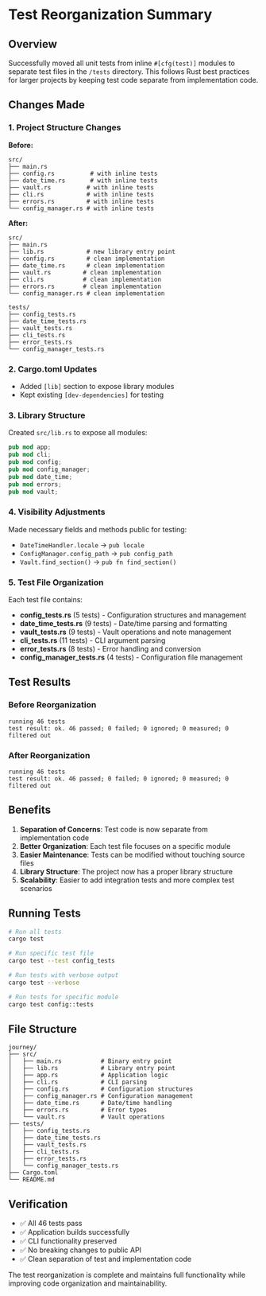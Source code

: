# Test Reorganization Summary

## Overview

Successfully moved all unit tests from inline `#[cfg(test)]` modules to separate test files in the `/tests` directory. This follows Rust best practices for larger projects by keeping test code separate from implementation code.

## Changes Made

### 1. Project Structure Changes

**Before:**
```
src/
├── main.rs
├── config.rs          # with inline tests
├── date_time.rs       # with inline tests
├── vault.rs          # with inline tests
├── cli.rs            # with inline tests
├── errors.rs         # with inline tests
└── config_manager.rs # with inline tests
```

**After:**
```
src/
├── main.rs
├── lib.rs            # new library entry point
├── config.rs         # clean implementation
├── date_time.rs      # clean implementation
├── vault.rs         # clean implementation
├── cli.rs           # clean implementation
├── errors.rs        # clean implementation
└── config_manager.rs # clean implementation

tests/
├── config_tests.rs
├── date_time_tests.rs
├── vault_tests.rs
├── cli_tests.rs
├── error_tests.rs
└── config_manager_tests.rs
```

### 2. Cargo.toml Updates

- Added `[lib]` section to expose library modules
- Kept existing `[dev-dependencies]` for testing

### 3. Library Structure

Created `src/lib.rs` to expose all modules:
```rust
pub mod app;
pub mod cli;
pub mod config;
pub mod config_manager;
pub mod date_time;
pub mod errors;
pub mod vault;
```

### 4. Visibility Adjustments

Made necessary fields and methods public for testing:
- `DateTimeHandler.locale` → `pub locale`
- `ConfigManager.config_path` → `pub config_path`
- `Vault.find_section()` → `pub fn find_section()`

### 5. Test File Organization

Each test file contains:
- **config_tests.rs** (5 tests) - Configuration structures and management
- **date_time_tests.rs** (9 tests) - Date/time parsing and formatting
- **vault_tests.rs** (9 tests) - Vault operations and note management
- **cli_tests.rs** (11 tests) - CLI argument parsing
- **error_tests.rs** (8 tests) - Error handling and conversion
- **config_manager_tests.rs** (4 tests) - Configuration file management

## Test Results

### Before Reorganization
```
running 46 tests
test result: ok. 46 passed; 0 failed; 0 ignored; 0 measured; 0 filtered out
```

### After Reorganization
```
running 46 tests
test result: ok. 46 passed; 0 failed; 0 ignored; 0 measured; 0 filtered out
```

## Benefits

1. **Separation of Concerns**: Test code is now separate from implementation code
2. **Better Organization**: Each test file focuses on a specific module
3. **Easier Maintenance**: Tests can be modified without touching source files
4. **Library Structure**: The project now has a proper library structure
5. **Scalability**: Easier to add integration tests and more complex test scenarios

## Running Tests

```bash
# Run all tests
cargo test

# Run specific test file
cargo test --test config_tests

# Run tests with verbose output
cargo test --verbose

# Run tests for specific module
cargo test config::tests
```

## File Structure

```
journey/
├── src/
│   ├── main.rs           # Binary entry point
│   ├── lib.rs            # Library entry point
│   ├── app.rs            # Application logic
│   ├── cli.rs            # CLI parsing
│   ├── config.rs         # Configuration structures
│   ├── config_manager.rs # Configuration management
│   ├── date_time.rs      # Date/time handling
│   ├── errors.rs         # Error types
│   └── vault.rs          # Vault operations
├── tests/
│   ├── config_tests.rs
│   ├── date_time_tests.rs
│   ├── vault_tests.rs
│   ├── cli_tests.rs
│   ├── error_tests.rs
│   └── config_manager_tests.rs
├── Cargo.toml
└── README.md
```

## Verification

- ✅ All 46 tests pass
- ✅ Application builds successfully
- ✅ CLI functionality preserved
- ✅ No breaking changes to public API
- ✅ Clean separation of test and implementation code

The test reorganization is complete and maintains full functionality while improving code organization and maintainability.
